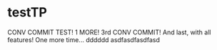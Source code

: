 # testTP
CONV COMMIT TEST!
1 MORE!
3rd CONV COMMIT!
And last, with all features!
One more time...
dddddd
asdfasdfasdfasd